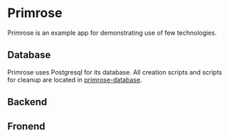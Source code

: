 # Primrose

Primrose is an example app for demonstrating use of few technologies.

## Database

Primrose uses Postgresql for its database. All creation scripts and scripts for cleanup are located in [primrose-database](primrose-database).

## Backend

## Fronend
